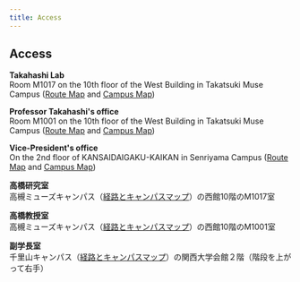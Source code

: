 ```yaml
---
title: Access
---
```

## Access
<i class="fas fa-caret-square-right"></i> **Takahashi Lab**<br>
Room M1017 on the 10th floor of the West Building in Takatsuki Muse Campus
([Route Map](http://www.kansai-u.ac.jp/English/about_ku/location_muse.html) and [Campus Map](http://www.kansai-u.ac.jp/English/about_ku/muse_map.html#map))

<i class="fas fa-caret-square-right"></i> **Professor Takahashi's office**<br>
Room M1001 on the 10th floor of the West Building in Takatsuki Muse Campus
([Route Map](http://www.kansai-u.ac.jp/English/about_ku/location_muse.html) and [Campus Map](http://www.kansai-u.ac.jp/English/about_ku/muse_map.html#map))

<i class="fas fa-caret-square-right"></i> **Vice-President's office**<br>
On the 2nd floor of KANSAIDAIGAKU-KAIKAN in Senriyama Campus
([Route Map](http://www.kansai-u.ac.jp/English/about_ku/location_senri.html) and [Campus Map](http://www.kansai-u.ac.jp/English/about_ku/senri_map.html#map))

<i class="fas fa-caret-square-right"></i> **高橋研究室**<br>
高槻ミューズキャンパス（[経路とキャンパスマップ](https://www.kansai-u.ac.jp/ja/about/campus/#takatsukimuse)）の西館10階のM1017室

<i class="fas fa-caret-square-right"></i> **高橋教授室**<br>
高槻ミューズキャンパス（[経路とキャンパスマップ](https://www.kansai-u.ac.jp/ja/about/campus/#takatsukimuse)）の西館10階のM1001室

<i class="fas fa-caret-square-right"></i> **副学長室**<br>
千里山キャンパス（[経路とキャンパスマップ](https://www.kansai-u.ac.jp/ja/about/campus/#senriyama)）の関西大学会館２階（階段を上がって右手）
